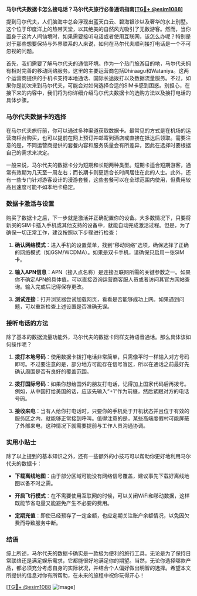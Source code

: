 **马尔代夫数据卡怎么接电话？马尔代夫旅行必备通讯指南[[TG💪+ @esim1088](https://t.me/s/esim1088)]**

提到马尔代夫，人们脑海中总会浮现出蓝天白云、碧海银沙以及奢华的水上别墅。这个位于印度洋上的热带天堂，以其绝美的自然风光吸引了无数游客。然而，当你置身于这片人间仙境时，如果需要接听电话或者使用互联网，该怎么办呢？特别是对于那些想要保持与外界联系的人来说，如何在马尔代夫顺利接打电话是一个不可忽视的问题。

首先，我们需要了解马尔代夫的通信环境。作为一个热门旅游目的地，马尔代夫拥有相对完善的移动网络服务。这里的主要运营商包括Dhiraagu和Wataniya。这两个运营商提供的手机卡支持本地通话、国际长途拨打以及数据流量服务。不过，如果你是初次来到马尔代夫，可能会对如何选择合适的SIM卡感到困惑。别担心，在接下来的内容中，我们将为你详细介绍马尔代夫数据卡的选购方法以及接打电话的具体步骤。

### 马尔代夫数据卡的选择

在马尔代夫旅行前，你可以通过多种渠道获取数据卡。最常见的方式是在机场的运营商柜台购买，也可以提前在网上预订并邮寄到酒店或直接在抵达后领取。需要注意的是，不同运营商提供的套餐内容和服务质量会有所差异，因此在选择时要根据自己的需求来决定。

一般来说，马尔代夫的数据卡分为短期和长期两种类型。短期卡适合短期游客，通常有效期为几天至一周左右；而长期卡则更适合长时间居住在此的人士。此外，还有一些专门针对游客设计的漫游套餐，这些套餐可以在全球范围内使用，但费用较高且速度可能不如本地卡稳定。

### 数据卡激活与设置

购买了数据卡之后，下一步就是激活并正确配置你的设备。大多数情况下，只要将新买的SIM卡插入手机或其他支持的设备中，就能自动完成激活过程。但是，为了确保一切正常工作，建议按照以下步骤进行检查：

1. **确认网络模式**：进入手机的设置菜单，找到“移动网络”选项，确保选择了正确的网络模式（如GSM/WCDMA）。如果是双卡手机，请确保只启用一张SIM卡。
   
2. **输入APN信息**：APN（接入点名称）是连接互联网所需的关键参数之一。如果你不确定APN的具体值，可以直接咨询运营商客服人员或者访问其官方网站查询。输入完成后记得保存更改。

3. **测试连接**：打开浏览器尝试加载网页，看看是否能够成功上网。如果遇到问题，可以重新检查上述设置是否准确无误。

### 接听电话的方法

除了基本的数据流量功能外，马尔代夫的数据卡同样支持语音通话。那么具体该如何操作呢？

1. **拨打本地号码**：使用数据卡拨打电话非常简单，只需像平时一样输入对方号码即可。不过要注意的是，部分地方可能存在信号盲区，所以在通话之前最好先确认周围是否有良好的覆盖范围。

2. **拨打国际号码**：如果你想给国外的朋友打电话，记得加上国家代码后再拨号。例如，从中国打给美国的话，应该先输入“+1”作为前缀，然后紧跟对方的电话号码。

3. **接收来电**：当有人给你打电话时，只要你的手机处于开机状态并且位于有效的服务区之内，就能够正常接到呼叫。值得注意的是，某些高端度假村可能屏蔽了外部来电，这种情况下就需要提前与工作人员沟通协调。

### 实用小贴士

除了以上提到的基本知识之外，还有一些额外的小技巧可以帮助你更好地利用马尔代夫的数据卡：

- **下载离线地图**：由于部分区域可能没有网络信号覆盖，建议事先下载好离线地图以备不时之需。
  
- **开启飞行模式**：在不需要使用互联网的时候，可以关闭WiFi和移动数据，这样既能节省电量又能避免产生不必要的费用。

- **定期充值**：即使已经预存了一定金额，也应定期关注账户余额情况，以免因欠费而导致服务中断。

### 结语

综上所述，马尔代夫的数据卡确实是一款极为便利的旅行工具。无论是为了保持日常联络还是满足娱乐需求，它都能很好地满足你的期望。当然，无论你选择哪款产品，都必须充分考虑自身的实际状况，并结合个人偏好做出明智的选择。希望本文所提供的信息对你有所帮助，在未来的旅程中祝你玩得开心！

[[TG💪+ @esim1088](https://t.me/s/esim1088) ![Image](https://i.postimg.cc/4NQfJmqS/Snipaste-2025-05-13-00-14-12.png)]